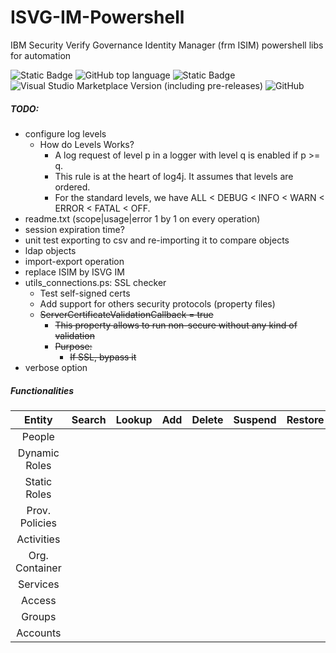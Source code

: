 # ISVG-IM-Powershell
IBM Security Verify Governance Identity Manager (frm ISIM) powershell libs for automation

![Static Badge](https://img.shields.io/badge/status-on%20development-yellow)
![GitHub top language](https://img.shields.io/github/languages/top/lvalovits/ISVG-IM-Powershell?logo=powershell)
![Static Badge](https://img.shields.io/badge/PowerShell-v5.1-blue?logo=powershell)
![Visual Studio Marketplace Version (including pre-releases)](https://img.shields.io/visual-studio-marketplace/v/ms-vscode.powershell?logo=visualstudiocode)
![GitHub](https://img.shields.io/github/license/lvalovits/ISVG-IM-Powershell)



##### TODO:
- configure log levels
    - How do Levels Works?
    	- A log request of level p in a logger with level q is enabled if p >= q.
		- This rule is at the heart of log4j. It assumes that levels are ordered.
		- For the standard levels, we have ALL < DEBUG < INFO < WARN < ERROR < FATAL < OFF. 
- readme.txt	(scope|usage|error 1 by 1 on every operation)
- session expiration time?
- unit test exporting to csv and re-importing it to compare objects
- ldap objects
- import-export operation
- replace ISIM by ISVG IM
- utils_connections.ps: SSL checker
	- Test self-signed certs
	- Add support for others security protocols (property files)
	- ~~ServerCertificateValidationCallback	=	true~~
		- ~~This property allows to run non-secure without any kind of validation~~
		- ~~Purpose:~~
		    - ~~If SSL, bypass it~~
- verbose option

##### Functionalities

|	Entity			|	Search	|	Lookup	|	Add	|	Delete	|	Suspend	|	Restore	|	Modify	|
|:-----------------:|:---------:|:---------:|:-----:|:---------:|:---------:|:---------:|:---------:|
|	People			|			|			|		|			|			|			|			|
|	Dynamic Roles	|			|			|		|			|			|			|			|
|	Static Roles	|			|			|		|			|			|			|			|
|	Prov. Policies	|			|			|		|			|			|			|			|
|	Activities		|			|			|		|			|			|			|			|
|	Org. Container	|			|			|		|			|			|			|			|
|	Services		|			|			|		|			|			|			|			|
|	Access			|			|			|		|			|			|			|			|
|	Groups			|			|			|		|			|			|			|			|
|	Accounts		|			|			|		|			|			|			|			|
